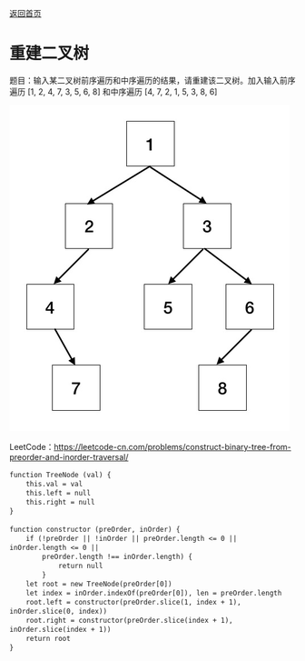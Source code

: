 [返回首页](../../README.md)

# 重建二叉树

题目：输入某二叉树前序遍历和中序遍历的结果，请重建该二叉树。加入输入前序遍历 [1, 2, 4, 7, 3, 5, 6, 8] 和中序遍历 [4, 7, 2, 1, 5, 3, 8, 6]

![](./constructor-tree.jpg)

LeetCode：https://leetcode-cn.com/problems/construct-binary-tree-from-preorder-and-inorder-traversal/

```
function TreeNode (val) {
    this.val = val
    this.left = null
    this.right = null
}

function constructor (preOrder, inOrder) {
    if (!preOrder || !inOrder || preOrder.length <= 0 || inOrder.length <= 0 || 
        preOrder.length !== inOrder.length) {
            return null
        }
    let root = new TreeNode(preOrder[0])
    let index = inOrder.indexOf(preOrder[0]), len = preOrder.length
    root.left = constructor(preOrder.slice(1, index + 1), inOrder.slice(0, index))
    root.right = constructor(preOrder.slice(index + 1), inOrder.slice(index + 1))
    return root
}
```